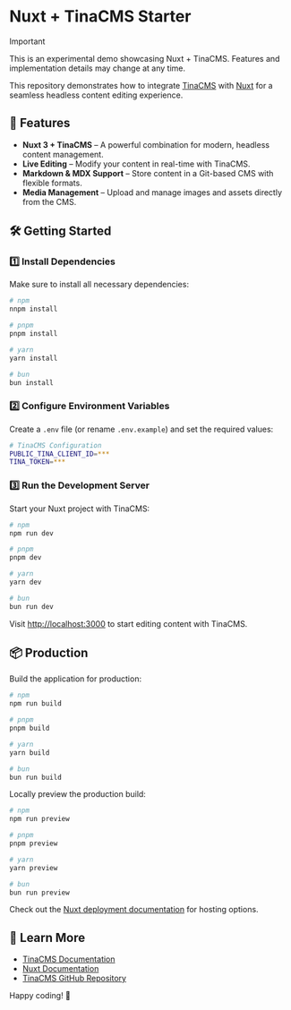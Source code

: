 # Nuxt + TinaCMS Starter

> [!IMPORTANT]
> This is an experimental demo showcasing Nuxt + TinaCMS. Features and implementation details may change at any time.

This repository demonstrates how to integrate [TinaCMS](https://tina.io/) with [Nuxt](https://nuxt.com/) for a seamless headless content editing experience.

## 🚀 Features

- **Nuxt 3 + TinaCMS** – A powerful combination for modern, headless content management.
- **Live Editing** – Modify your content in real-time with TinaCMS.
- **Markdown & MDX Support** – Store content in a Git-based CMS with flexible formats.
- **Media Management** – Upload and manage images and assets directly from the CMS.

## 🛠 Getting Started

### 1️⃣ Install Dependencies

Make sure to install all necessary dependencies:

```sh
# npm
nnpm install

# pnpm
pnpm install

# yarn
yarn install

# bun
bun install
```

### 2️⃣ Configure Environment Variables

Create a `.env` file (or rename `.env.example`) and set the required values:

```sh
# TinaCMS Configuration
PUBLIC_TINA_CLIENT_ID=***
TINA_TOKEN=***
```

### 3️⃣ Run the Development Server

Start your Nuxt project with TinaCMS:

```sh
# npm
npm run dev

# pnpm
pnpm dev

# yarn
yarn dev

# bun
bun run dev
```

Visit [http://localhost:3000](http://localhost:3000) to start editing content with TinaCMS.

## 📦 Production

Build the application for production:

```sh
# npm
npm run build

# pnpm
pnpm build

# yarn
yarn build

# bun
bun run build
```

Locally preview the production build:

```sh
# npm
npm run preview

# pnpm
pnpm preview

# yarn
yarn preview

# bun
bun run preview
```

Check out the [Nuxt deployment documentation](https://nuxt.com/docs/getting-started/deployment) for hosting options.

## 📖 Learn More

- [TinaCMS Documentation](https://tina.io/docs/)
- [Nuxt Documentation](https://nuxt.com/docs/getting-started/introduction)
- [TinaCMS GitHub Repository](https://github.com/tinacms/tinacms)

Happy coding! 🎉